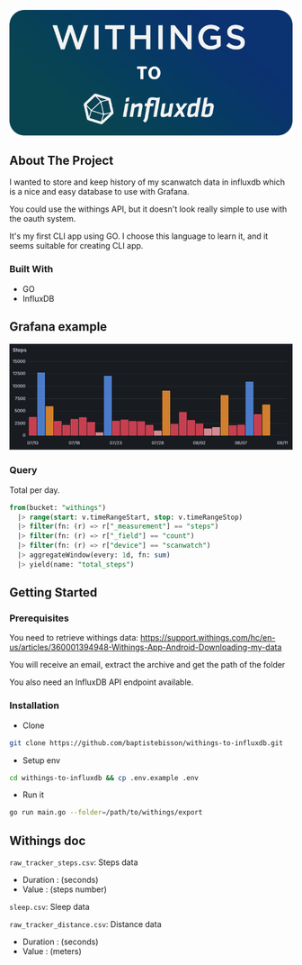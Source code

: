 ![](img/banner.png)

## About The Project

I wanted to store and keep history of my scanwatch data in influxdb which is a nice and easy database to use with Grafana.

You could use the withings API, but it doesn't look really simple to use with the oauth system.

It's my first CLI app using GO. I choose this language to learn it, and it seems suitable for creating CLI app.

### Built With

- GO
- InfluxDB

## Grafana example

![](img/steps.png)

### Query

Total per day.

```sql
from(bucket: "withings")
  |> range(start: v.timeRangeStart, stop: v.timeRangeStop)
  |> filter(fn: (r) => r["_measurement"] == "steps")
  |> filter(fn: (r) => r["_field"] == "count")
  |> filter(fn: (r) => r["device"] == "scanwatch")
  |> aggregateWindow(every: 1d, fn: sum)
  |> yield(name: "total_steps")
```

## Getting Started

### Prerequisites

You need to retrieve withings data: https://support.withings.com/hc/en-us/articles/360001394948-Withings-App-Android-Downloading-my-data

You will receive an email, extract the archive and get the path of the folder

You also need an InfluxDB API endpoint available.

### Installation

- Clone

```bash
git clone https://github.com/baptistebisson/withings-to-influxdb.git
```

- Setup env

```bash
cd withings-to-influxdb && cp .env.example .env
```

- Run it

```bash
go run main.go --folder=/path/to/withings/export
```

## Withings doc

`raw_tracker_steps.csv`: Steps data

- Duration : (seconds)
- Value : (steps number)

`sleep.csv`: Sleep data

`raw_tracker_distance.csv`: Distance data

- Duration : (seconds)
- Value : (meters)